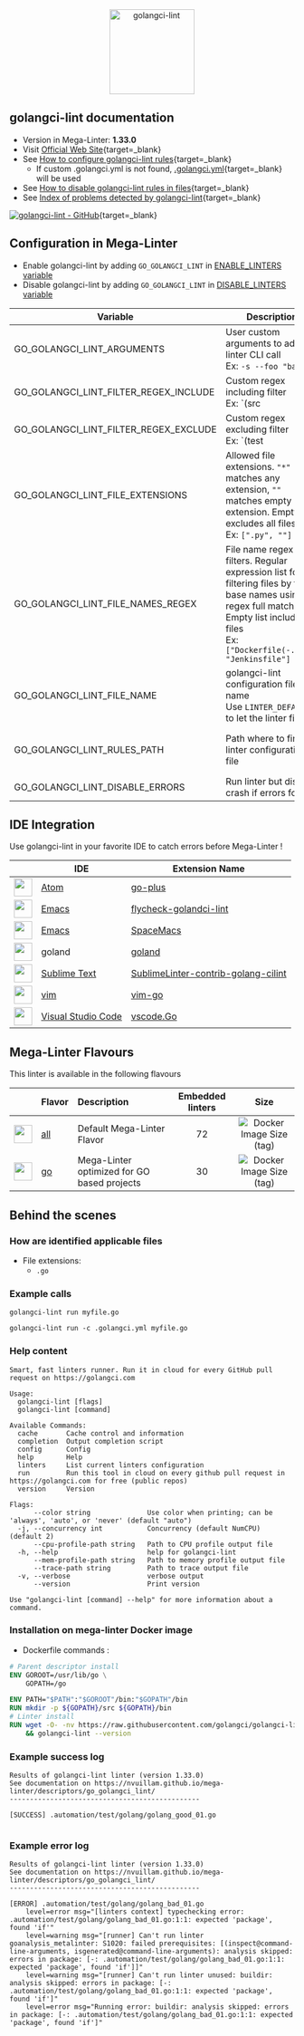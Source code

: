 <!-- markdownlint-disable MD033 MD041 -->
<!-- Generated by .automation/build.py, please do not update manually -->

<div align="center">
  <a href="https://golangci-lint.run/" target="blank" title="Visit linter Web Site">
    <img src="https://repository-images.githubusercontent.com/132145189/05239680-dfaf-11e9-9646-2c3ef2f5f8d4" alt="golangci-lint" height="150px" class="megalinter-banner">
  </a>
</div>

## golangci-lint documentation

- Version in Mega-Linter: **1.33.0**
- Visit [Official Web Site](https://golangci-lint.run/){target=_blank}
- See [How to configure golangci-lint rules](https://golangci-lint.run/usage/configuration/#config-file){target=_blank}
  - If custom .golangci.yml is not found, [.golangci.yml](https://github.com/nvuillam/mega-linter/tree/master/TEMPLATES/.golangci.yml){target=_blank} will be used
- See [How to disable golangci-lint rules in files](https://golangci-lint.run/usage/false-positives/#nolint){target=_blank}
- See [Index of problems detected by golangci-lint](https://golangci-lint.run/usage/linters/){target=_blank}

[![golangci-lint - GitHub](https://gh-card.dev/repos/golangci/golangci-lint.svg?fullname=)](https://github.com/golangci/golangci-lint){target=_blank}

## Configuration in Mega-Linter

- Enable golangci-lint by adding `GO_GOLANGCI_LINT` in [ENABLE_LINTERS variable](/configuration/#activation-and-deactivation)
- Disable golangci-lint by adding `GO_GOLANGCI_LINT` in [DISABLE_LINTERS variable](/configuration/#activation-and-deactivation)

| Variable | Description | Default value |
| ----------------- | -------------- | -------------- |
| GO_GOLANGCI_LINT_ARGUMENTS | User custom arguments to add in linter CLI call<br/>Ex: `-s --foo "bar"` |  |
| GO_GOLANGCI_LINT_FILTER_REGEX_INCLUDE | Custom regex including filter<br/>Ex: `(src|lib)` | Include every file |
| GO_GOLANGCI_LINT_FILTER_REGEX_EXCLUDE | Custom regex excluding filter<br/>Ex: `(test|examples)` | Exclude no file |
| GO_GOLANGCI_LINT_FILE_EXTENSIONS | Allowed file extensions. `"*"` matches any extension, `""` matches empty extension. Empty list excludes all files<br/>Ex: `[".py", ""]` | `[".go"]` |
| GO_GOLANGCI_LINT_FILE_NAMES_REGEX | File name regex filters. Regular expression list for filtering files by their base names using regex full match. Empty list includes all files<br/>Ex: `["Dockerfile(-.+)?", "Jenkinsfile"]` | Include every file |
| GO_GOLANGCI_LINT_FILE_NAME | golangci-lint configuration file name</br>Use `LINTER_DEFAULT` to let the linter find it | `.golangci.yml` |
| GO_GOLANGCI_LINT_RULES_PATH | Path where to find linter configuration file | Workspace folder, then Mega-Linter default rules |
| GO_GOLANGCI_LINT_DISABLE_ERRORS | Run linter but disable crash if errors found | `false` |

## IDE Integration

Use golangci-lint in your favorite IDE to catch errors before Mega-Linter !

| <!-- --> | IDE | Extension Name |
| :--: | ----------------- | -------------- |
| <img src="https://github.com/nvuillam/mega-linter/raw/master/docs/assets/icons/atom.ico" alt="" height="32px" class="megalinter-icon"></a> | [Atom](https://atom.io/) | [go-plus](https://atom.io/packages/go-plus) |
| <img src="https://github.com/nvuillam/mega-linter/raw/master/docs/assets/icons/emacs.ico" alt="" height="32px" class="megalinter-icon"></a> | [Emacs](https://www.gnu.org/software/emacs/) | [flycheck-golandci-lint](https://github.com/weijiangan/flycheck-golangci-lint) |
| <img src="https://github.com/nvuillam/mega-linter/raw/master/docs/assets/icons/emacs.ico" alt="" height="32px" class="megalinter-icon"></a> | [Emacs](https://www.gnu.org/software/emacs/) | [SpaceMacs](https://github.com/syl20bnr/spacemacs/blob/develop/layers/+lang/go/README.org#pre-requisites) |
| <img src="https://github.com/nvuillam/mega-linter/raw/master/docs/assets/icons/default.ico" alt="" height="32px" class="megalinter-icon"></a> | goland | [goland](https://www.jetbrains.com/help/go/settings-tools-file-watchers.html) |
| <img src="https://github.com/nvuillam/mega-linter/raw/master/docs/assets/icons/sublime.ico" alt="" height="32px" class="megalinter-icon"></a> | [Sublime Text](https://www.sublimetext.com/) | [SublimeLinter-contrib-golang-cilint](https://github.com/alecthomas/SublimeLinter-contrib-golang-cilint) |
| <img src="https://github.com/nvuillam/mega-linter/raw/master/docs/assets/icons/vim.ico" alt="" height="32px" class="megalinter-icon"></a> | [vim](https://www.vim.org/) | [vim-go](https://github.com/fatih/vim-go) |
| <img src="https://github.com/nvuillam/mega-linter/raw/master/docs/assets/icons/vscode.ico" alt="" height="32px" class="megalinter-icon"></a> | [Visual Studio Code](https://code.visualstudio.com/) | [vscode.Go](https://marketplace.visualstudio.com/items?itemName=ms-vscode.Go) |

## Mega-Linter Flavours

This linter is available in the following flavours

| <!-- --> | Flavor | Description | Embedded linters | Size |
| :------: | ------ | :---------- | :--------------: | :--: |
| <img src="https://github.com/nvuillam/mega-linter/raw/master/docs/assets/images/mega-linter-square.png" alt="" height="32px" class="megalinter-icon"></a> | [all](https://nvuillam.github.io/mega-linter/supported-linters/) | Default Mega-Linter Flavor | 72 | ![Docker Image Size (tag)](https://img.shields.io/docker/image-size/nvuillam/mega-linter/v4) |
| <img src="https://github.com/nvuillam/mega-linter/raw/master/docs/assets/icons/go.ico" alt="" height="32px" class="megalinter-icon"></a> | [go](https://nvuillam.github.io/mega-linter/flavors/go/) | Mega-Linter optimized for GO based projects | 30 | ![Docker Image Size (tag)](https://img.shields.io/docker/image-size/nvuillam/mega-linter-go/v4) |

## Behind the scenes

### How are identified applicable files

- File extensions:
  - `.go`

<!-- markdownlint-disable -->
<!-- /* cSpell:disable */ -->

### Example calls

```shell
golangci-lint run myfile.go
```

```shell
golangci-lint run -c .golangci.yml myfile.go
```


### Help content

```shell
Smart, fast linters runner. Run it in cloud for every GitHub pull request on https://golangci.com

Usage:
  golangci-lint [flags]
  golangci-lint [command]

Available Commands:
  cache       Cache control and information
  completion  Output completion script
  config      Config
  help        Help
  linters     List current linters configuration
  run         Run this tool in cloud on every github pull request in https://golangci.com for free (public repos)
  version     Version

Flags:
      --color string              Use color when printing; can be 'always', 'auto', or 'never' (default "auto")
  -j, --concurrency int           Concurrency (default NumCPU) (default 2)
      --cpu-profile-path string   Path to CPU profile output file
  -h, --help                      help for golangci-lint
      --mem-profile-path string   Path to memory profile output file
      --trace-path string         Path to trace output file
  -v, --verbose                   verbose output
      --version                   Print version

Use "golangci-lint [command] --help" for more information about a command.
```

### Installation on mega-linter Docker image

- Dockerfile commands :
```dockerfile
# Parent descriptor install
ENV GOROOT=/usr/lib/go \
    GOPATH=/go

ENV PATH="$PATH":"$GOROOT"/bin:"$GOPATH"/bin
RUN mkdir -p ${GOPATH}/src ${GOPATH}/bin
# Linter install
RUN wget -O- -nv https://raw.githubusercontent.com/golangci/golangci-lint/master/install.sh | sh \
    && golangci-lint --version

```


### Example success log

```shell
Results of golangci-lint linter (version 1.33.0)
See documentation on https://nvuillam.github.io/mega-linter/descriptors/go_golangci_lint/
-----------------------------------------------

[SUCCESS] .automation/test/golang/golang_good_01.go
    

```

### Example error log

```shell
Results of golangci-lint linter (version 1.33.0)
See documentation on https://nvuillam.github.io/mega-linter/descriptors/go_golangci_lint/
-----------------------------------------------

[ERROR] .automation/test/golang/golang_bad_01.go
    level=error msg="[linters context] typechecking error: .automation/test/golang/golang_bad_01.go:1:1: expected 'package', found 'if'"
    level=warning msg="[runner] Can't run linter goanalysis_metalinter: S1020: failed prerequisites: [(inspect@command-line-arguments, isgenerated@command-line-arguments): analysis skipped: errors in package: [-: .automation/test/golang/golang_bad_01.go:1:1: expected 'package', found 'if']]"
    level=warning msg="[runner] Can't run linter unused: buildir: analysis skipped: errors in package: [-: .automation/test/golang/golang_bad_01.go:1:1: expected 'package', found 'if']"
    level=error msg="Running error: buildir: analysis skipped: errors in package: [-: .automation/test/golang/golang_bad_01.go:1:1: expected 'package', found 'if']"

```
